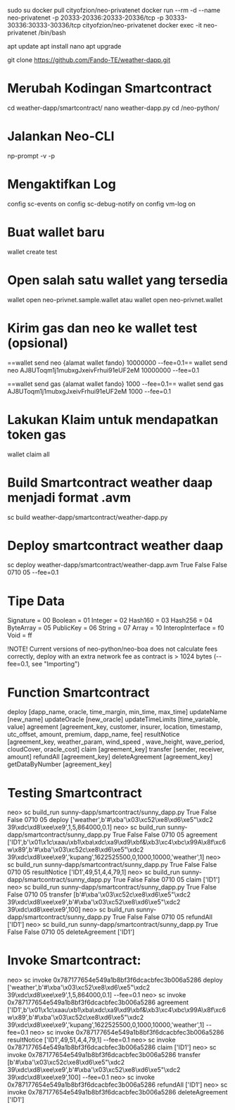 sudo su
docker pull cityofzion/neo-privatenet
docker run --rm -d --name neo-privatenet -p 20333-20336:20333-20336/tcp -p 30333-30336:30333-30336/tcp cityofzion/neo-privatenet
docker exec -it neo-privatenet /bin/bash

apt update
apt install nano
apt upgrade

git clone https://github.com/Fando-TE/weather-dapp.git

# Merubah Kodingan Smartcontract
cd weather-dapp/smartcontract/
nano weather-dapp.py
cd /neo-python/

# Jalankan Neo-CLI
np-prompt -v -p

# Mengaktifkan Log
config sc-events on
config sc-debug-notify on
config vm-log on

# Buat wallet baru
wallet create test

# Open salah satu wallet yang tersedia
wallet open neo-privnet.sample.wallet
atau
wallet open neo-privnet.wallet

# Kirim gas dan neo ke wallet test (opsional)
==wallet send neo {alamat wallet fando} 10000000 --fee=0.1==
wallet send neo AJ8UToqm1j1mubxgJxeivFrhui91eUF2eM 10000000 --fee=0.1

==wallet send gas {alamat wallet fando} 1000 --fee=0.1==
wallet send gas AJ8UToqm1j1mubxgJxeivFrhui91eUF2eM 1000 --fee=0.1

# Lakukan Klaim untuk mendapatkan token gas
wallet claim all

# Build Smartcontract weather daap menjadi format .avm
sc build weather-dapp/smartcontract/weather-dapp.py

# Deploy smartcontract weather daap
sc deploy weather-dapp/smartcontract/weather-dapp.avm True False False 0710 05 --fee=0.1

# Tipe Data
Signature = 00
Boolean = 01
Integer = 02
Hash160 = 03
Hash256 = 04
ByteArray = 05
PublicKey = 06
String = 07
Array = 10
InteropInterface = f0
Void = ff

!NOTE! Current versions of neo-python/neo-boa does not calculate fees correctly,
deploy with an extra network fee as contract is > 1024 bytes (--fee=0.1, see "Importing")

# Function Smartcontract
deploy [dapp_name, oracle, time_margin, min_time, max_time]
updateName [new_name]
updateOracle [new_oracle]
updateTimeLimits [time_variable, value]
agreement [agreement_key, customer, insurer, location, timestamp, utc_offset, amount, premium, dapp_name, fee]
resultNotice [agreement_key, weather_param, wind_speed , wave_height, wave_period, cloudCover, oracle_cost]
claim [agreement_key]
transfer [sender, receiver, amount]
refundAll [agreement_key]
deleteAgreement [agreement_key]
getDataByNumber [agreement_key]


# Testing Smartcontract
neo> sc build_run sunny-dapp/smartcontract/sunny_dapp.py True False False 0710 05 deploy ['weather',b'#\xba\'\x03\xc52\xe8\xd6\xe5"\xdc2 39\xdc\xd8\xee\xe9',1,5,864000,0.1]
neo> sc build_run sunny-dapp/smartcontract/sunny_dapp.py True False False 0710 05 agreement ['ID1',b'\x01\x1c\xaau\xb1\xba\xdc\xa9\xd9\xbf&\xb3\xc4\xbc\x99A\x8f\xc6w\x89',b'#\xba\'\x03\xc52c\xe8\xd6\xe5"\xdc2 39\xdc\xd8\xee\xe9','kupang',1622525500,0,1000,10000,'weather',1]
neo> sc build_run sunny-dapp/smartcontract/sunny_dapp.py True False False 0710 05 resultNotice ['ID1',49,51,4,4,79,1]
neo> sc build_run sunny-dapp/smartcontract/sunny_dapp.py True False False 0710 05 claim ['ID1']
neo> sc build_run sunny-dapp/smartcontract/sunny_dapp.py True False False 0710 05 transfer [b'#\xba\'\x03\xc52c\xe8\xd6\xe5"\xdc2 39\xdc\xd8\xee\xe9',b'#\xba\'\x03\xc52\xe8\xd6\xe5"\xdc2 39\xdc\xd8\xee\xe9',100]
neo> sc build_run sunny-dapp/smartcontract/sunny_dapp.py True False False 0710 05 refundAll ['ID1'] 
neo> sc build_run sunny-dapp/smartcontract/sunny_dapp.py True False False 0710 05 deleteAgreement ['ID1']

# Invoke Smartcontract:
neo> sc invoke 0x787177654e549a1b8bf3f6dcacbfec3b006a5286 deploy ['weather',b'#\xba\'\x03\xc52\xe8\xd6\xe5"\xdc2 39\xdc\xd8\xee\xe9',1,5,864000,0.1] --fee=0.1
neo> sc invoke 0x787177654e549a1b8bf3f6dcacbfec3b006a5286 agreement ['ID1',b'\x01\x1c\xaau\xb1\xba\xdc\xa9\xd9\xbf&\xb3\xc4\xbc\x99A\x8f\xc6w\x89',b'#\xba\'\x03\xc52c\xe8\xd6\xe5"\xdc2 39\xdc\xd8\xee\xe9','kupang',1622525500,0,1000,10000,'weather',1] --fee=0.1
neo> sc invoke 0x787177654e549a1b8bf3f6dcacbfec3b006a5286 resultNotice ['ID1',49,51,4,4,79,1] --fee=0.1
neo> sc invoke 0x787177654e549a1b8bf3f6dcacbfec3b006a5286 claim ['ID1']
neo> sc invoke 0x787177654e549a1b8bf3f6dcacbfec3b006a5286 transfer [b'#\xba\'\x03\xc52c\xe8\xd6\xe5"\xdc2 39\xdc\xd8\xee\xe9',b'#\xba\'\x03\xc52\xe8\xd6\xe5"\xdc2 39\xdc\xd8\xee\xe9',100] --fee=0.1
neo> sc invoke 0x787177654e549a1b8bf3f6dcacbfec3b006a5286 refundAll ['ID1'] 
neo> sc invoke 0x787177654e549a1b8bf3f6dcacbfec3b006a5286 deleteAgreement ['ID1']